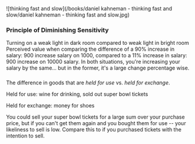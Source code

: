 ![thinking fast and slow](/books/daniel kahneman - thinking fast and slow/daniel kahneman - thinking fast and slow.jpg)

### Principle of Diminishing Sensitivity 

Turning on a weak light in dark room compared to weak light in bright room 
Perceived value when comparing the difference of a 90% increase in salary: 900 increase salary on 1000, compared to a 11% increase in salary: 900 increase on 10000 salary. In both situations, you're increasing your salary by the same... but in the former, it's a large change percentage wise. 

### <unknown principle> 

The difference in goods that are *held for use* vs. *held for exchange*. 

Held for use: wine for drinking, sold out super bowl tickets

Held for exchange: money for shoes

You could sell your super bowl tickets for a large sum over your purchase price, but if you can't get them again and you bought them for use -- your likeliness to sell is low. Compare this to if you purchased tickets with the intention to sell. 